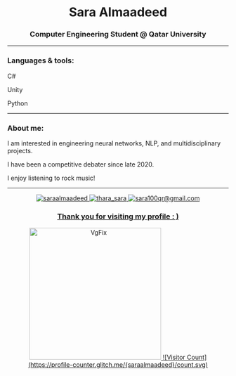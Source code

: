 <h1 align="center">Sara Almaadeed</h1>
<h3 align="center">Computer Engineering Student @ Qatar University</h3>
 
---
  
<h3 align="left">Languages & tools:</h3>
<p align="left">C#
<p align="left">Unity
<p align="left">Python

---

<h3 align="left">About me:</h3>
<p align="left"> I am interested in engineering neural networks, NLP, and multidisciplinary projects.
<p align="left"> I have been a competitive debater since late 2020.
<p align="left"> I enjoy listening to rock music!
 
---
<p align="center"> <a href="https://instagram.com/saraalmaadeed" target="blank"><img src="https://img.shields.io/badge/instagram-saraalmaadeed-blueviolet" alt="saraalmaadeed" /> <a href="https://twitter.com/thara_sara" target="blank"><img src="https://img.shields.io/badge/twitter-thara__sara-blue" alt="thara_sara" /> <img src="https://img.shields.io/badge/gmail-sara100qr%40gmail.com-red" alt="sara100qr@gmail.com" />
 
<h3 align="center">Thank you for visiting my profile : ) </h3>
<p align="center"><img width="300" alt="VgFix" src="https://user-images.githubusercontent.com/68820968/181122924-56dbcfb1-9211-4204-8267-cbd4c362bc21.png">
![Visitor Count](https://profile-counter.glitch.me/{saraalmaadeed}/count.svg)
